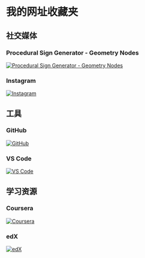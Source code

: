 # 我的网址收藏夹

## 社交媒体

### Procedural Sign Generator - Geometry Nodes
[![Procedural Sign Generator - Geometry Nodes](https://d1231c29xbpffx.cloudfront.net/store/product/195652/image/a54bdd26ab63494deda501ab715b1622.jpg)](https://pan.baidu.com/s/1ipqjbrPkg9288e4vqvOchA?pwd=bude)

### Instagram
[![Instagram](https://www.instagram.com/static/images/ico/favicon-192.png/68d99ba29cc8.png)](https://pan.baidu.com/s/1ipqjbrPkg9288e4vqvOchA?pwd=bude)

## 工具

### GitHub
[![GitHub](https://github.githubassets.com/favicons/favicon.png)](https://github.com/)

### VS Code
[![VS Code](https://code.visualstudio.com/apple-touch-icon.png)](https://code.visualstudio.com/)

## 学习资源

### Coursera
[![Coursera](https://d3njjcbhbojbot.cloudfront.net/web/images/favicons/apple-touch-icon-144x144-precomposed.png)](https://www.coursera.org/)

### edX
[![edX](https://www.edx.org/sites/default/files/theme/edx-theme/images/favicon.ico)](https://www.edx.org/)
